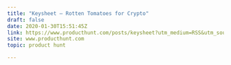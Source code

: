 ```yaml
---
title: "Keysheet — Rotten Tomatoes for Crypto"
draft: false
date: 2020-01-30T15:51:45Z
link: https://www.producthunt.com/posts/keysheet?utm_medium=RSS&utm_source=hune
site: www.producthunt.com
topic: product hunt  

---
```

